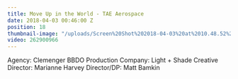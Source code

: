 ```yaml
---
title: Move Up in the World - TAE Aerospace
date: 2018-04-03 00:46:00 Z
position: 18
thumbnail-image: "/uploads/Screen%20Shot%202018-04-03%20at%2010.48.52%20am.png"
video: 262900966
---
```


Agency: Clemenger BBDO
Production Company: Light + Shade
Creative Director: Marianne Harvey
Director/DP: Matt Bamkin 